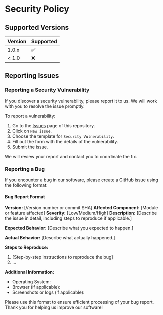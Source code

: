 # Security Policy

## Supported Versions

| Version | Supported          |
| ------- | ------------------ |
| 1.0.x   | :white_check_mark: |
| < 1.0   | :x:                |

## Reporting Issues

### Reporting a Security Vulnerability

If you discover a security vulnerability, please report it to us. We will work with you to resolve the issue promptly.

To report a vulnerability:

1. Go to the [Issues](https://github.com/yogendra-singh-rathore/Auto-Bounty-Pro/issues) page of this repository.
2. Click on `New issue`.
3. Choose the template for `Security Vulnerability`.
4. Fill out the form with the details of the vulnerability.
5. Submit the issue.

We will review your report and contact you to coordinate the fix.

### Reporting a Bug

If you encounter a bug in our software, please create a GitHub issue using the following format:

#### Bug Report Format

**Version:** [Version number or commit SHA]
**Affected Component:** [Module or feature affected]
**Severity:** [Low/Medium/High]
**Description:**
[Describe the issue in detail, including steps to reproduce if applicable.]

**Expected Behavior:**
[Describe what you expected to happen.]

**Actual Behavior:**
[Describe what actually happened.]

**Steps to Reproduce:**
1. [Step-by-step instructions to reproduce the bug]
2. ...

**Additional Information:**
- Operating System:
- Browser (if applicable):
- Screenshots or logs (if applicable):

Please use this format to ensure efficient processing of your bug report. Thank you for helping us improve our software!
